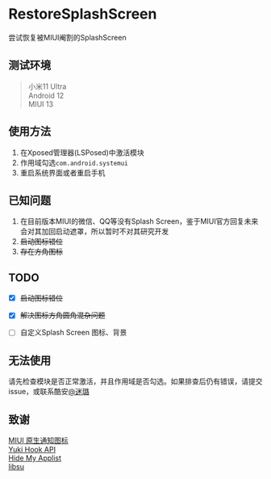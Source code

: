 # RestoreSplashScreen

尝试恢复被MIUI阉割的SplashScreen



## 测试环境

> 小米11 Ultra  
> Android 12  
> MIUI 13



## 使用方法

1. 在Xposed管理器(LSPosed)中激活模块
2. 作用域勾选`com.android.systemui`
3. 重启系统界面或者重启手机



## 已知问题

1. 在目前版本MIUI的微信、QQ等没有Splash Screen，鉴于MIUI官方回复未来会对其加回启动遮罩，所以暂时不对其研究开发
2.  ~~启动图标错位~~
3. ~~存在方角图标~~



## TODO
- [x] ~~启动图标错位~~
- [x] ~~解决图标方角圆角混杂问题~~
- [ ] 自定义Splash Screen 图标、背景



## 无法使用

请先检查模块是否正常激活，并且作用域是否勾选。如果排查后仍有错误，请提交issue，或联系酷安[@迷璐](http://www.coolapk.com/u/1189245)


## 致谢
[MIUI 原生通知图标](https://github.com/fankes/MIUINativeNotifyIcon)  
[Yuki Hook API](https://github.com/fankes/YukiHookAPI)  
[Hide My Applist](https://github.com/Dr-TSNG/Hide-My-Applist)  
[libsu](https://github.com/topjohnwu/libsu)  
